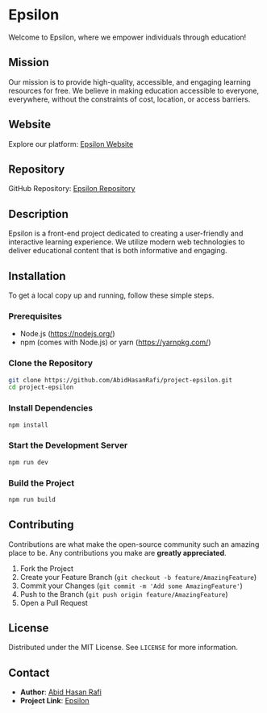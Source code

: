 # Epsilon

Welcome to Epsilon, where we empower individuals through education!

## Mission

Our mission is to provide high-quality, accessible, and engaging learning resources for free. We believe in making education accessible to everyone, everywhere, without the constraints of cost, location, or access barriers.

## Website

Explore our platform: [Epsilon Website](https://epsilon-gobindaganj.netlify.app/)

## Repository

GitHub Repository: [Epsilon Repository](https://github.com/AbidHasanRafi/project-epsilon)

## Description

Epsilon is a front-end project dedicated to creating a user-friendly and interactive learning experience. We utilize modern web technologies to deliver educational content that is both informative and engaging.

## Installation

To get a local copy up and running, follow these simple steps.

### Prerequisites

- Node.js (https://nodejs.org/)
- npm (comes with Node.js) or yarn (https://yarnpkg.com/)

### Clone the Repository

```bash
git clone https://github.com/AbidHasanRafi/project-epsilon.git
cd project-epsilon
```

### Install Dependencies

```bash
npm install
```

### Start the Development Server

```bash
npm run dev
```

### Build the Project

```bash
npm run build
```

## Contributing

Contributions are what make the open-source community such an amazing place to be. Any contributions you make are **greatly appreciated**.

1. Fork the Project
2. Create your Feature Branch (`git checkout -b feature/AmazingFeature`)
3. Commit your Changes (`git commit -m 'Add some AmazingFeature'`)
4. Push to the Branch (`git push origin feature/AmazingFeature`)
5. Open a Pull Request

## License

Distributed under the MIT License. See `LICENSE` for more information.

## Contact

- **Author**: [Abid Hasan Rafi](https://github.com/AbidHasanRafi)
- **Project Link**: [Epsilon](https://github.com/AbidHasanRafi/project-epsilon)
